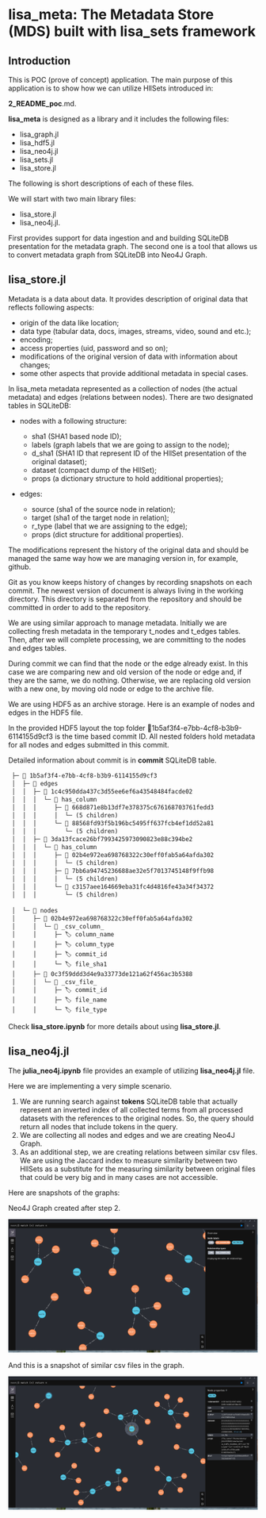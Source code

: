 # lisa_meta: The Metadata Store (MDS) built with lisa_sets framework

## Introduction

This is POC (prove of concept) application. The main purpose of this application is to show how we can utilize HllSets introduced in:

**2_README_poc**.md.

**lisa_meta** is designed as a library and it includes the following files:

- lisa_graph.jl
- lisa_hdf5.jl
- lisa_neo4j.jl
- lisa_sets.jl
- lisa_store.jl

The following is short descriptions of each of these files.

We will start with two main library files:

- lisa_store.jl
- lisa_neo4j.jl.

First provides support for data ingestion and and building SQLiteDB presentation for the metadata graph. The second one is a tool that allows us to convert metadata graph from SQLiteDB into Neo4J Graph.

## lisa_store.jl

Metadata is a data about data. It provides description of original data that reflects following aspects:

- origin of the data like location;
- data type (tabular data, docs, images, streams, video, sound and etc.);
- encoding;
- access properties (uid, password and so on);
- modifications of the original version of data with information about changes;
- some other aspects that provide additional metadata in special cases.

In lisa_meta metadata represented as a collection of nodes (the actual metadata) and edges (relations between nodes). There are two designated tables in SQLiteDB:

- nodes with a following structure:
  
  - sha1 (SHA1 based node ID);
  - labels (graph labels that we are going to assign to the node);
  - d_sha1 (SHA1 ID that represent ID of the HllSet presentation of the original dataset);
  - dataset (compact dump of the HllSet);
  - props (a dictionary structure to hold additional properties);
- edges:
  
  - source (sha1 of the source node in relation);
  - target (sha1 of the target node in relation);
  - r_type (label that we are assigning to the edge);
  - props (dict structure for additional properties).

The modifications represent the history of the original data and should be managed the same way how we are managing version in, for example, github.

Git as you know keeps history of changes by recording snapshots on each commit. The newest version of document is always living in the working directory. This directory is separated from the repository and should be committed in order to add to the repository.

We are using similar approach to manage metadata. Initially we are collecting fresh metadata in the temporary t_nodes and t_edges tables. Then, after we will complete processing, we are committing to the nodes and edges tables.

During commit we can find that the node or the edge already exist. In this case we are comparing new and old version of the node or edge and, if they are the same, we do nothing. Otherwise, we are replacing old version with a new one, by moving old node or edge to the archive file. 

We are using HDF5 as an archive storage. Here is an example of nodes and edges in the HDF5 file.

In the provided HDF5 layout the top folder 📂1b5af3f4-e7bb-4cf8-b3b9-6114155d9cf3 is the time based commit ID. All nested folders hold metadata for all nodes and edges submitted in this commit.

Detailed information about commit is in **commit** SQLiteDB table.

```🗂️ HDF5.File: (read-only) lisa_arch.hdf5
 ├─ 📂 1b5af3f4-e7bb-4cf8-b3b9-6114155d9cf3
 │  ├─ 📂 edges
 │  │  ├─ 📂 1c4c950dda437c3d55ee6ef6a43548484facde02
 │  │  │  └─ 📂 has_column
 │  │  │     ├─ 🔢 668d871e8b13df7e378375c676168703761fedd3
 │  │  │     │  └─ (5 children)
 │  │  │     └─ 🔢 88568fd93f5b196bc5495ff637fcb4ef1dd52a81
 │  │  │        └─ (5 children)
 │  │  ├─ 📂 3da13fcace26bf7993425973090823e88c394be2
 │  │  │  └─ 📂 has_column
 │  │  │     ├─ 🔢 02b4e972ea698768322c30eff0fab5a64afda302
 │  │  │     │  └─ (5 children)
 │  │  │     ├─ 🔢 7bb6a94745236688ae32e5f7013745148f9ffb98
 │  │  │     │  └─ (5 children)
 │  │  │     └─ 🔢 c3157aee164669eba31fc4d4816fe43a34f34372
 │  │  │        └─ (5 children)

 │  └─ 📂 nodes
 │     ├─ 📂 02b4e972ea698768322c30eff0fab5a64afda302
 │     │  └─ 🔢 _csv_column_
 │     │     ├─ 🏷️ column_name
 │     │     ├─ 🏷️ column_type
 │     │     ├─ 🏷️ commit_id
 │     │     └─ 🏷️ file_sha1
 │     ├─ 📂 0c3f59ddd3d4e9a33773de121a62f456ac3b5388
 │     │  └─ 🔢 _csv_file_
 │     │     ├─ 🏷️ commit_id
 │     │     ├─ 🏷️ file_name
 │     │     └─ 🏷️ file_type
 ```

Check **lisa_store.ipynb** for more details about using **lisa_store.jl**.

## lisa_neo4j.jl

The **julia_neo4j.ipynb** file provides an example of utilizing **lisa_neo4j.jl** file.

Here we are implementing a very simple scenario.

1. We are running search against **tokens** SQLiteDB table that actually represent an inverted index of all collected terms from all processed datasets with the references to the original nodes. So, the query should return all nodes that include tokens in the query.
2. We are collecting all nodes and edges and we are creating Neo4J Graph.
3. As an additional step, we are creating relations between similar csv files. We are using the Jaccard index to measure similarity between two HllSets as a substitute for the measuring similarity between original files that could be very big and in many cases are not accessible.

Here are snapshots of the graphs:

Neo4J Graph created after step 2.

![alt text](<Screenshot from 2024-02-22 14-03-20.png>)

And this is a snapshot of similar csv files in the graph.

![alt text](<Screenshot from 2024-02-22 14-11-18.png>)
